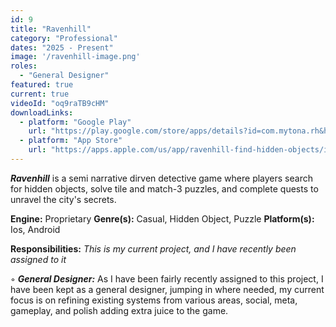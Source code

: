 ```yaml
---
id: 9
title: "Ravenhill"
category: "Professional"
dates: "2025 - Present"
image: '/ravenhill-image.png'
roles: 
  - "General Designer"
featured: true
current: true
videoId: "oq9raTB9cHM"
downloadLinks:
  - platform: "Google Play"
    url: "https://play.google.com/store/apps/details?id=com.mytona.rh&hl=en"
  - platform: "App Store"
    url: "https://apps.apple.com/us/app/ravenhill-find-hidden-objects/id1399339172"
---
```

***Ravenhill*** is a semi narrative dirven detective game where players search for hidden objects, solve tile and match-3 puzzles, and complete quests to unravel the city's secrets.

**Engine:** Proprietary
**Genre(s):** Casual, Hidden Object, Puzzle
**Platform(s):** Ios, Android

**​Responsibilities:**
*This is my current project, and I have recently been assigned to it*

◦ ***General Designer:*** 
As I have been fairly recently assigned to this project, I have been kept as a general designer, jumping in where needed, my current focus is on refining existing systems from various areas, social, meta, gameplay, and polish adding extra juice to the game.